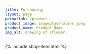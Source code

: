 ```yaml
---
title: Purchasing
layout: page
permalink: /product
product_image: imageplaceholder.jpeg
product_name: Product Name
img_alt: drawing of (flower)
---
```

{% include shop-item.html %}